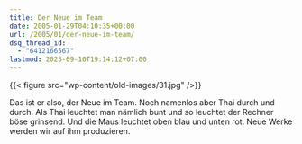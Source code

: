 ```yaml
---
title: Der Neue im Team
date: 2005-01-29T04:10:35+00:00
url: /2005/01/der-neue-im-team/
dsq_thread_id:
  - "6412166567"
lastmod: 2023-09-10T19:14:12+07:00
---
```

{{< figure src="wp-content/old-images/31.jpg" />}}

Das ist er also, der Neue im Team. Noch namenlos aber Thai durch und durch. Als Thai leuchtet man nämlich bunt und so leuchtet der Rechner böse grinsend. Und die Maus leuchtet oben blau und unten rot. Neue Werke werden wir auf ihm produzieren.
